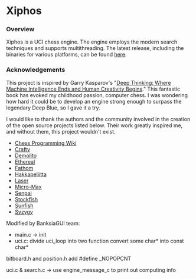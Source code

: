 # Xiphos

### Overview

Xiphos is a UCI chess engine. The engine employs the modern search techniques and supports multithreading. The latest release, including the binaries for various platforms, can be found [here](https://github.com/milostatarevic/xiphos/releases).

### Acknowledgements

This project is inspired by Garry Kasparov's "[Deep Thinking: Where Machine Intelligence Ends and Human Creativity Begins](http://www.kasparov.com/deep-thinking-ai)." This fantastic book has evoked my childhood passion, computer chess. I was wondering how hard it could be to develop an engine strong enough to surpass the legendary Deep Blue, so I gave it a try.

I would like to thank the authors and the community involved in the creation of the open source projects listed below. Their work greatly inspired me, and without them, this project wouldn't exist.

* [Chess Programming Wiki](https://www.chessprogramming.org/)
* [Crafty](http://www.craftychess.com/)
* [Demolito](https://github.com/lucasart/Demolito/)
* [Ethereal](https://github.com/AndyGrant/Ethereal/)
* [Fathom](https://github.com/jdart1/Fathom/)
* [Hakkapeliitta](https://github.com/mAarnos/Hakkapeliitta/)
* [Laser](https://github.com/jeffreyan11/laser-chess-engine/)
* [Micro-Max](http://home.hccnet.nl/h.g.muller/max-src2.html)
* [Senpai](https://www.chessprogramming.net/senpai/)
* [Stockfish](https://github.com/official-stockfish/Stockfish/)
* [Sunfish](https://github.com/thomasahle/sunfish)
* [Syzygy](https://github.com/syzygy1/tb)


Modified by BanksiaGUI team:
- main.c -> init
- uci.c:
divide uci_loop into two function
convert some char* into const char*

bitboard.h and position.h
add #define _NOPOPCNT


uci.c & search.c
-> use engine_message_c to print out computing info
